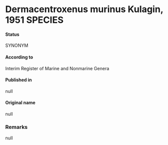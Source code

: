 # Dermacentroxenus murinus Kulagin, 1951 SPECIES

#### Status
SYNONYM

#### According to
Interim Register of Marine and Nonmarine Genera

#### Published in
null

#### Original name
null

### Remarks
null